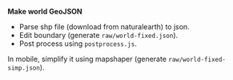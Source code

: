 
**Make world GeoJSON**

+ Parse shp file (download from naturalearth) to json.
+ Edit boundary (generate `raw/world-fixed.json`).
+ Post process using `postprocess.js`.

In mobile, simplify it using mapshaper (generate `raw/world-fixed-simp.json`).
